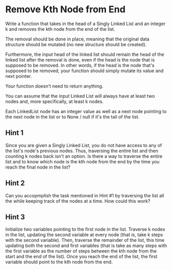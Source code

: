 # Remove Kth Node from End
Write a function that takes in the head of a Singly Linked List 
and an integer k and removes the kth node from the end of the list.

The removal should be done in place, meaning that the original data structure should be mutated (no new structure should be 
created). 

Furthermore, the input head of the linked list should remain the head of the linked list after the removal is done, even if the head is the node that is supposed to be removed. In other words, if the head is the node that's supposed to be removed, your function should simply mutate its value and next pointer.

Your function doesn't need to return anything.

You can assume that the input Linked List will always have at least two nodes and, more specifically, at least k nodes.

Each LinkedList node has an integer value as well as a next node pointing to the next node in the list or to None / null if it's the tail of the list.

## Hint 1
Since you are given a Singly Linked List, you do not have access to any of the list's node's previous nodes. Thus, traversing the entire list and then counting k nodes back isn't an option. Is there a way to traverse the entire list and to know which node is the kth node from the end by the time you reach the final node in the list?

## Hint 2
Can you accopmplish the task mentioned in Hint #1 by traversing the list all the while keeping track of the nodes at a time. How could this work?

## Hint 3
Initialize two variables pointing to the first node in the list. Traverse k nodes in the list, updating the second variable at every node (that is, take k steps with the second variable). Then, traverse the remainder of the list, this time updating both the second and first variables (that is take as many steps with the first variable as the number of steps between the kth node from the start and the end of the list). Once you reach the end of the list, the first variable should point to the kth node from the end.
